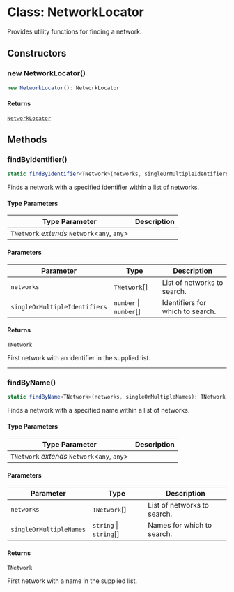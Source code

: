 # Class: NetworkLocator

Provides utility functions for finding a network.

## Constructors

### new NetworkLocator()

```ts
new NetworkLocator(): NetworkLocator
```

#### Returns

[`NetworkLocator`](NetworkLocator.md)

## Methods

### findByIdentifier()

```ts
static findByIdentifier<TNetwork>(networks, singleOrMultipleIdentifiers): TNetwork
```

Finds a network with a specified identifier within a list of networks.

#### Type Parameters

| Type Parameter | Description |
| ------ | ------ |
| `TNetwork` *extends* `Network`&lt;`any`, `any`&gt; |  |

#### Parameters

| Parameter | Type | Description |
| ------ | ------ | ------ |
| `networks` | `TNetwork`[] | List of networks to search. |
| `singleOrMultipleIdentifiers` | `number` \| `number`[] | Identifiers for which to search. |

#### Returns

`TNetwork`

First network with an identifier in the supplied list.

***

### findByName()

```ts
static findByName<TNetwork>(networks, singleOrMultipleNames): TNetwork
```

Finds a network with a specified name within a list of networks.

#### Type Parameters

| Type Parameter | Description |
| ------ | ------ |
| `TNetwork` *extends* `Network`&lt;`any`, `any`&gt; |  |

#### Parameters

| Parameter | Type | Description |
| ------ | ------ | ------ |
| `networks` | `TNetwork`[] | List of networks to search. |
| `singleOrMultipleNames` | `string` \| `string`[] | Names for which to search. |

#### Returns

`TNetwork`

First network with a name in the supplied list.
